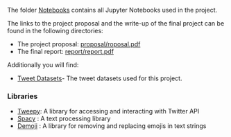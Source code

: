 
The folder [Notebooks](notebooks/) contains all Jupyter Notebooks used in the project. 

The links to the project proposal and the write-up of the final 
project can be found in the following directories:

* The project  proposal: [proposal/roposal.pdf](proposal/proposal.pdf) 
* The final report: [report/report.pdf](Report/Report.pdf) 

Additionally you will find: 

* [Tweet Datasets](/data)- The tweet datasets used for this project. 

### Libraries

* [Tweepy](https://www.tweepy.org/): A library for accessing and interacting with Twitter API
* [Spacy](https://spacy.io) : A text processing library
* [Demoji](https://pypi.org/project/demoji/) : A library for removing and replacing emojis in text strings

